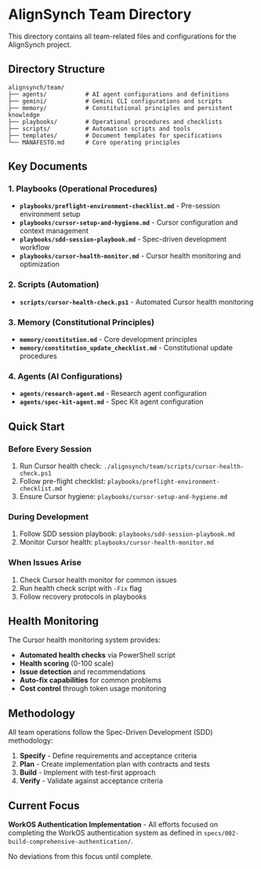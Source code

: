 # AlignSynch Team Directory

This directory contains all team-related files and configurations for the AlignSynch project.

## Directory Structure

```
alignsynch/team/
├── agents/           # AI agent configurations and definitions
├── gemini/           # Gemini CLI configurations and scripts
├── memory/           # Constitutional principles and persistent knowledge
├── playbooks/        # Operational procedures and checklists
├── scripts/          # Automation scripts and tools
├── templates/        # Document templates for specifications
└── MANAFESTO.md      # Core operating principles
```

## Key Documents

### 1. Playbooks (Operational Procedures)
- **`playbooks/preflight-environment-checklist.md`** - Pre-session environment setup
- **`playbooks/cursor-setup-and-hygiene.md`** - Cursor configuration and context management
- **`playbooks/sdd-session-playbook.md`** - Spec-driven development workflow
- **`playbooks/cursor-health-monitor.md`** - Cursor health monitoring and optimization

### 2. Scripts (Automation)
- **`scripts/cursor-health-check.ps1`** - Automated Cursor health monitoring

### 3. Memory (Constitutional Principles)
- **`memory/constitution.md`** - Core development principles
- **`memory/constitution_update_checklist.md`** - Constitutional update procedures

### 4. Agents (AI Configurations)
- **`agents/research-agent.md`** - Research agent configuration
- **`agents/spec-kit-agent.md`** - Spec Kit agent configuration

## Quick Start

### Before Every Session
1. Run Cursor health check: `./alignsynch/team/scripts/cursor-health-check.ps1`
2. Follow pre-flight checklist: `playbooks/preflight-environment-checklist.md`
3. Ensure Cursor hygiene: `playbooks/cursor-setup-and-hygiene.md`

### During Development
1. Follow SDD session playbook: `playbooks/sdd-session-playbook.md`
2. Monitor Cursor health: `playbooks/cursor-health-monitor.md`

### When Issues Arise
1. Check Cursor health monitor for common issues
2. Run health check script with `-Fix` flag
3. Follow recovery protocols in playbooks

## Health Monitoring

The Cursor health monitoring system provides:
- **Automated health checks** via PowerShell script
- **Health scoring** (0-100 scale)
- **Issue detection** and recommendations
- **Auto-fix capabilities** for common problems
- **Cost control** through token usage monitoring

## Methodology

All team operations follow the Spec-Driven Development (SDD) methodology:
1. **Specify** - Define requirements and acceptance criteria
2. **Plan** - Create implementation plan with contracts and tests
3. **Build** - Implement with test-first approach
4. **Verify** - Validate against acceptance criteria

## Current Focus

**WorkOS Authentication Implementation** - All efforts focused on completing the WorkOS authentication system as defined in `specs/002-build-comprehensive-authentication/`.

No deviations from this focus until complete.
